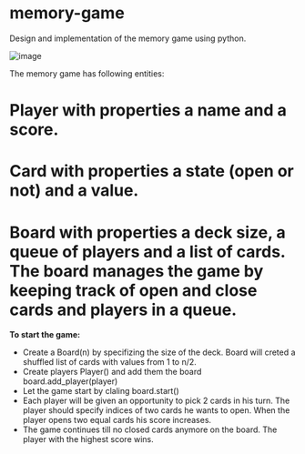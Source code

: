 # memory-game
Design and implementation of the memory game using python.

![image](https://github.com/igrynok/memory-game/assets/2496117/53883e68-c929-43b1-bfca-d5bad1a8972b)

The memory game has following entities:
# **Player** with properties a name and a score.
# **Card** with properties a state (open or not) and a value.
# **Board** with properties a deck size, a queue of players and a list of cards. The board manages the game by keeping track of open and close cards and players in a queue.

**To start the game:**
* Create a Board(n) by specifizing the size of the deck. Board will creted a shuffled list of cards with values from 1 to n/2.
* Create players Player() and add them the board board.add_player(player)
* Let the game start by claling board.start()
* Each player will be given an opportunity to pick 2 cards in his turn. The player should specify indices of two cards he wants to open. When the player opens two equal cards his score increases.
* The game continues till no closed cards anymore on the board. The player with the highest score wins.  


